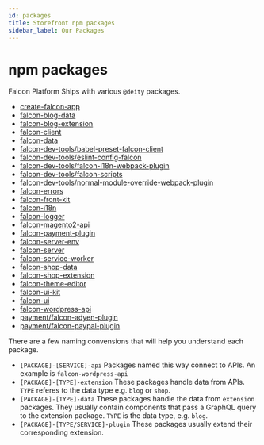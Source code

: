 ```yaml
---
id: packages
title: Storefront npm packages
sidebar_label: Our Packages
---
```


# npm packages

Falcon Platform Ships with various `@deity` packages.

- [create-falcon-app](create-falcon-app)
- [falcon-blog-data](falcon-blog-data)
- [falcon-blog-extension](falcon-blog-extension)
- [falcon-client](falcon-client)
- [falcon-data](falcon-data)
- [falcon-dev-tools/babel-preset-falcon-client](babel-preset-falcon-client)
- [falcon-dev-tools/eslint-config-falcon](eslint-config-falcon)
- [falcon-dev-tools/falcon-i18n-webpack-plugin](falcon-i18n-webpack-plugin)
- [falcon-dev-tools/falcon-scripts](falcon-scripts)
- [falcon-dev-tools/normal-module-override-webpack-plugin](normal-module-override-webpack-plugin)
- [falcon-errors](falcon-errors)
- [falcon-front-kit](falcon-front-kit)
- [falcon-i18n](falcon-i18n)
- [falcon-logger](falcon-logger)
- [falcon-magento2-api](falcon-magento2-api)
- [falcon-payment-plugin](falcon-payment-plugin)
- [falcon-server-env](falcon-server-env)
- [falcon-server](falcon-server)
- [falcon-service-worker](falcon-service-worker)
- [falcon-shop-data](falcon-shop-data)
- [falcon-shop-extension](falcon-shop-extension)
- [falcon-theme-editor](falcon-theme-editor)
- [falcon-ui-kit](falcon-ui-kit)
- [falcon-ui](falcon-ui)
- [falcon-wordpress-api](falcon-wordpress-api)
- [payment/falcon-adyen-plugin](falcon-adyen-plugin)
- [payment/falcon-paypal-plugin](falcon-paypal-plugin)

There are a few naming convensions that will help you understand each package.

- `[PACKAGE]-[SERVICE]-api` Packages named this way connect to APIs. An example is `falcon-wordpress-api`
- `[PACKAGE]-[TYPE]-extension` These packages handle data from APIs. `TYPE` referes to the data type e.g. `blog` or `shop`.
- `[PACKAGE]-[TYPE]-data` These packages handle the data from `extension` packages. They usually contain components that pass a GraphQL query to the extension package. `TYPE` is the data type, e.g. `blog`.
- `[PACKAGE]-[TYPE/SERVICE]-plugin` These packages usually extend their corresponding extension. 
